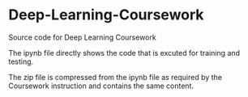 # Deep-Learning-Coursework
Source code for Deep Learning Coursework

The ipynb file directly shows the code that is excuted for training and testing. 

The zip file is compressed from the ipynb file as required by the Coursework instruction and contains the same content. 
